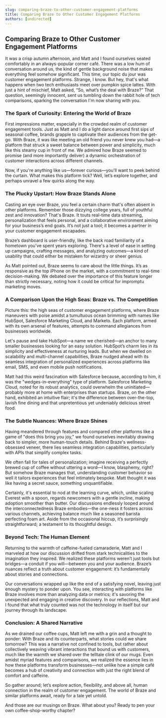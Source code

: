 ```yaml
---
slug: comparing-braze-to-other-customer-engagement-platforms
title: Comparing Braze to Other Customer Engagement Platforms
authors: [undirected]
---
```



## Comparing Braze to Other Customer Engagement Platforms

It was a crisp autumn afternoon, and Matt and I found ourselves seated comfortably in an always-popular corner café. There was a low hum of conversation around us, the kind of gentle background noise that makes everything feel somehow significant. This time, our topic du jour was customer engagement platforms. Strange, I know. But hey, that's what happens when two tech enthusiasts meet over pumpkin spice lattes. With just a hint of mischief, Matt asked, “So, what’s the deal with Braze?” That question, seemingly innocent, sent us tumbling down the rabbit hole of tech comparisons, sparking the conversation I'm now sharing with you.

### The Spark of Curiosity: Entering the World of Braze

First impressions matter, especially in the crowded realm of customer engagement tools. Just as Matt and I do a light dance around first sips of seasonal coffee, brands grapple to captivate their audiences from the get-go. With Braze, it was like meeting an old friend you never knew you had—a platform that struck a sweet balance between power and simplicity, much like this steamy cup in front of me. We admired how Braze seemed to promise (and more importantly deliver) a dynamic orchestration of customer interactions across different channels.

Now, if you're anything like us—forever curious—you’ll want to peek behind the curtain. What makes this platform tick? Well, let’s explore together, and perhaps unravel a few quirks along the way.

### The Plucky Upstart: How Braze Stands Alone

Casting an eye over Braze, you feel a certain charm that's often absent in other platforms. Remember those dizzying college years, full of youthful zest and innovation? That's Braze. It touts real-time data streaming, personalization that feels personal, and a collaborative environment aiming for your business’s end goals. It’s not just a tool; it becomes a partner in your customer engagement escapades.

Braze’s dashboard is user-friendly, like the back road familiarity of a hometown you've spent years exploring. There's a level of ease in setting up campaigns, crafting messages, and analyzing outcomes—a kind of usability that could either be mistaken for wizardry or sheer genius.

As Matt pointed out, Braze seems to care about the little things. It’s as responsive as the top iPhone on the market, with a commitment to real-time decision-making. We debated over the importance of this feature longer than strictly necessary, noting how it could be critical for impromptu marketing moves.

### A Comparison Upon the High Seas: Braze vs. The Competition

Picture this: the high seas of customer engagement platforms, where Braze maneuvers with poise amidst a tumultuous ocean brimming with names like HubSpot, Salesforce Marketing Cloud, and Marketo. Each platform, armed with its own arsenal of features, attempts to command allegiances from businesses worldwide.

Let's pause and take HubSpot—a name we cherished—an anchor to many smaller businesses looking for an easy solution. HubSpot’s charm lies in its simplicity and effectiveness at nurturing leads. But when we dwelled on scalability and multi-channel capabilities, Braze nudged ahead with its seamless integration of personalized experiences across platforms like email, SMS, and even mobile push notifications.

Matt had this weird fascination with Salesforce because, according to him, it was the "wedges-in-everything" type of platform. Salesforce Marketing Cloud, noted for its robust analytics, could overwhelm the uninitiated—probably more at home with enterprises than startups. Braze, on the other hand, exhibited an intuitive flair; it's the difference between over-the-top, lavish fine dining and that unpretentious yet undeniably delicious street food.

### The Subtle Nuances: Where Braze Shines

Having meandered through features and compared other platforms like a game of "does this bring you joy," we found ourselves inevitably drawing back to simpler, more human-touch details. Behind Braze's wellness-obsessed veneer, there lies seamless integration capabilities, particularly with APIs that simplify complex tasks.

We often fall for tales of personalization; imagine receiving a perfectly brewed cup of coffee without uttering a word—I know, blasphemy, right? But somehow Braze manages that, understanding customer behavior so well it tailors experiences that feel intimately bespoke. Matt thought it was like having a secret sauce, something unquantifiable.

Certainly, it's essential to nod at the learning curve, which, unlike scaling Everest with a spoon, regards newcomers with a gentle incline, making adoption smoother than butter. Our discussions endlessly looped around the interconnectedness Braze embodies—the one-ness it fosters across various channels, achieving balance much like a seasoned barista perfecting foam art. Aside from the occasional hiccup, it’s surprisingly straightforward; a testament to its thoughtful design.

### Beyond Tech: The Human Element

Returning to the warmth of caffeine-fueled camaraderie, Matt and I marveled at how our discussion drifted from stark technicalities to the imagination they inspired. We realized these platforms weren’t just tools but bridges—a conduit if you will—between you and your audience. Braze’s nuances reflect a truth about customer engagement: it’s fundamentally about stories and connections.

Our conversations wrapped up like the end of a satisfying novel, leaving just enough mystery to ponder upon. You see, interacting with platforms like Braze involves more than analyzing data or metrics; it's savoring the unexpected and engaging in creative discovery. In our reflections, Matt and I found that what truly counted was not the technology in itself but our journey through its landscape.

### Conclusion: A Shared Narrative

As we drained our coffee cups, Matt left me with a grin and a thought to ponder: With Braze and its counterparts, what stories could we share tomorrow? This was a narrative not confined to tools, but rather about collectively weaving vibrant interactions that bound us with customers, much like the warmth we shared over the telltale clink of our mugs. Even amidst myriad features and comparisons, we realized the essence lies in how these platforms transform businesses—not unlike how a simple café becomes a hub of creativity and connection with just the right blend of comfort and caffeine.

So gather around; let’s explore action, flexibility, and above all, human connection in the realm of customer engagement. The world of Braze and similar platforms await, ready for a tale yet untold.

And those are our musings on Braze. What about you? Ready to pen your own coffee-shop-worthy chapter?